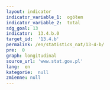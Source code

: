 ```yaml
---
layout: indicator
indicator_variable_1:  ogółem
indicator_variable_2:  total
sdg_goal: 13
indicator:  13.4.b.0
target_id:  '13.4.b'
permalink: /en/statistics_nat/13-4-b/
pre:  0
graph: longitudinal
source_url: 'www.stat.gov.pl'
lang:  en
kategorie:  null
zmienne: null
---
```

